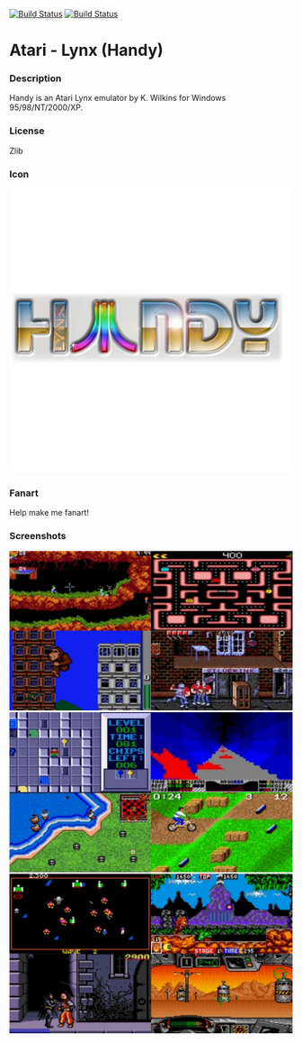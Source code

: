 [![Build Status](https://travis-ci.org/kodi-game/game.libretro.handy.svg?branch=master)](https://travis-ci.org/kodi-game/game.libretro.handy)
[![Build Status](https://ci.appveyor.com/api/projects/status/github/kodi-game/game.libretro.handy?svg=true)](https://ci.appveyor.com/project/kodi-game/game-libretro-handy)

# Atari - Lynx (Handy)

### Description

Handy is an Atari Lynx emulator by K. Wilkins for Windows 95/98/NT/2000/XP.

### License

Zlib

### Icon

![Icon](game.libretro.handy/resources/icon.png)

### Fanart

Help make me fanart!

### Screenshots

![Screenshot](game.libretro.handy/resources/screenshot-01.jpg)
![Screenshot](game.libretro.handy/resources/screenshot-02.jpg)
![Screenshot](game.libretro.handy/resources/screenshot-03.jpg)
